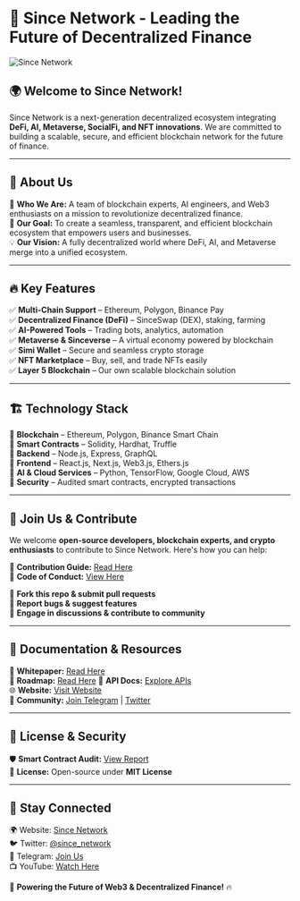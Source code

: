 # 🚀 Since Network - Leading the Future of Decentralized Finance

![Since Network](https://sincenetwork.pro/)

## 🌍 Welcome to Since Network!
Since Network is a next-generation decentralized ecosystem integrating **DeFi, AI, Metaverse, SocialFi, and NFT innovations**. We are committed to building a scalable, secure, and efficient blockchain network for the future of finance. 

---

## 📜 About Us
👋 **Who We Are:** A team of blockchain experts, AI engineers, and Web3 enthusiasts on a mission to revolutionize decentralized finance.  
🎯 **Our Goal:** To create a seamless, transparent, and efficient blockchain ecosystem that empowers users and businesses.  
💡 **Our Vision:** A fully decentralized world where DeFi, AI, and Metaverse merge into a unified ecosystem.  

---

## 🔥 Key Features
✅ **Multi-Chain Support** – Ethereum, Polygon, Binance Pay  
✅ **Decentralized Finance (DeFi)** – SinceSwap (DEX), staking, farming  
✅ **AI-Powered Tools** – Trading bots, analytics, automation  
✅ **Metaverse & Sinceverse** – A virtual economy powered by blockchain  
✅ **Simi Wallet** – Secure and seamless crypto storage  
✅ **NFT Marketplace** – Buy, sell, and trade NFTs easily  
✅ **Layer 5 Blockchain** – Our own scalable blockchain solution  

---

## 🏗️ Technology Stack
🔹 **Blockchain** – Ethereum, Polygon, Binance Smart Chain  
🔹 **Smart Contracts** – Solidity, Hardhat, Truffle  
🔹 **Backend** – Node.js, Express, GraphQL  
🔹 **Frontend** – React.js, Next.js, Web3.js, Ethers.js  
🔹 **AI & Cloud Services** – Python, TensorFlow, Google Cloud, AWS  
🔹 **Security** – Audited smart contracts, encrypted transactions  

---

## 🤝 Join Us & Contribute
We welcome **open-source developers, blockchain experts, and crypto enthusiasts** to contribute to Since Network. Here's how you can help:

📜 **Contribution Guide:** [Read Here](https://sincenetwork.pro/)  
📜 **Code of Conduct:** [View Here](https://sincenetwork.pro/soon)  

🔹 **Fork this repo & submit pull requests**  
🔹 **Report bugs & suggest features**  
🔹 **Engage in discussions & contribute to community**  

---

## 📖 Documentation & Resources
📄 **Whitepaper:** [Read Here](https://sincenetwork.pro/soon)  
📄 **Roadmap:** [Read Here](https://sincenetwork.pro/roadmap) 
📄 **API Docs:** [Explore APIs](https://explore.sincenetwork.pro/)  
🌐 **Website:** [Visit Website](https://sincenetwork.pro/)  
💬 **Community:** [Join Telegram](https://t.me/sincenetwork) | [Twitter](https://twitter.com/since_network)  

---

## 📌 License & Security
🛡️ **Smart Contract Audit:** [View Report](https://sincenetwork.pro/audit)  
📜 **License:** Open-source under **MIT License**  

---

## 🔗 Stay Connected  
🌍 Website: [Since Network](https://sincenetwork.pro/)  
🐦 Twitter: [@since_network](https://twitter.com/since_network)  
💬 Telegram: [Join Us](https://t.me/sincenetwork)  
📺 YouTube: [Watch Here](https://youtube.com/sincenetwork)  

🚀 **Powering the Future of Web3 & Decentralized Finance!** 🔥
